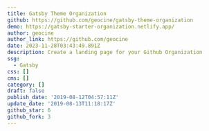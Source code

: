 ```yaml
---
title: Gatsby Theme Organization
github: https://github.com/geocine/gatsby-theme-organization
demo: https://gatsby-starter-organization.netlify.app/
author: geocine
author_link: https://github.com/geocine
date: 2023-11-28T03:43:49.891Z
description: Create a landing page for your Github Organization
ssg:
  - Gatsby
css: []
cms: []
category: []
draft: false
publish_date: '2019-08-12T04:57:11Z'
update_date: '2019-08-13T11:18:17Z'
github_star: 6
github_fork: 3
---
```


